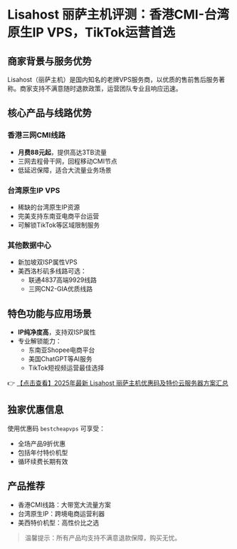 # Lisahost 丽萨主机评测：香港CMI-台湾原生IP VPS，TikTok运营首选

## 商家背景与服务优势
Lisahost（丽萨主机）是国内知名的老牌VPS服务商，以优质的售前售后服务著称。商家支持不满意随时退款政策，运营团队专业且响应迅速。

## 核心产品与线路优势
### 香港三网CMI线路
- **月费88元起**，提供高达3TB流量
- 三网去程骨干网，回程移动CMI节点
- 低延迟保障，适合大流量业务场景

### 台湾原生IP VPS
- 稀缺的台湾原生IP资源
- 完美支持东南亚电商平台运营
- 可解锁TikTok等区域限制服务

### 其他数据中心
- 新加坡双ISP属性VPS
- 美西洛杉矶多线路可选：
  - 联通4837高端9929线路
  - 三网CN2-GIA优质线路

## 特色功能与应用场景
- **IP纯净度高**，支持双ISP属性
- 专业解锁能力：
  - 东南亚Shopee电商平台
  - 美国ChatGPT等AI服务
  - TikTok短视频运营最佳选择

👉 [【点击查看】2025年最新 Lisahost 丽萨主机优惠码及特价云服务器方案汇总](https://bit.ly/lisazhuji)

## 独家优惠信息
使用优惠码 `bestcheapvps` 可享受：
- 全场产品9折优惠
- 包括年付特价机型
- 循环续费长期有效

## 产品推荐
- 香港CMI线路：大带宽大流量方案
- 台湾原生IP：跨境电商运营利器
- 美西特价机型：高性价比之选

> 温馨提示：所有产品均支持不满意退款保障，购买无忧。